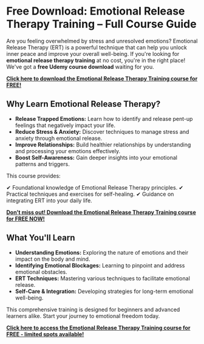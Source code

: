 # Free Download: Emotional Release Therapy Training – Full Course Guide

Are you feeling overwhelmed by stress and unresolved emotions? Emotional Release Therapy (ERT) is a powerful technique that can help you unlock inner peace and improve your overall well-being. If you're looking for **emotional release therapy training** at no cost, you're in the right place! We've got a **free Udemy course download** waiting for you.

[**Click here to download the Emotional Release Therapy Training course for FREE!**](https://udemywork.com/emotional-release-therapy-training)

## Why Learn Emotional Release Therapy?

*   **Release Trapped Emotions:** Learn how to identify and release pent-up feelings that negatively impact your life.
*   **Reduce Stress & Anxiety:** Discover techniques to manage stress and anxiety through emotional release.
*   **Improve Relationships:** Build healthier relationships by understanding and processing your emotions effectively.
*   **Boost Self-Awareness:** Gain deeper insights into your emotional patterns and triggers.

This course provides:

✔ Foundational knowledge of Emotional Release Therapy principles.
✔ Practical techniques and exercises for self-healing.
✔ Guidance on integrating ERT into your daily life.

[**Don't miss out! Download the Emotional Release Therapy Training course for FREE NOW!**](https://udemywork.com/emotional-release-therapy-training)

## What You'll Learn

*   **Understanding Emotions:** Exploring the nature of emotions and their impact on the body and mind.
*   **Identifying Emotional Blockages:** Learning to pinpoint and address emotional obstacles.
*   **ERT Techniques:** Mastering various techniques to facilitate emotional release.
*   **Self-Care & Integration:** Developing strategies for long-term emotional well-being.

This comprehensive training is designed for beginners and advanced learners alike. Start your journey to emotional freedom today.

[**Click here to access the Emotional Release Therapy Training course for FREE - limited spots available!**](https://udemywork.com/emotional-release-therapy-training)
